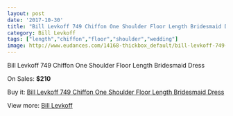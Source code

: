 ```yaml
---
layout: post
date: '2017-10-30'
title: "Bill Levkoff 749 Chiffon One Shoulder Floor Length Bridesmaid Dress"
category: Bill Levkoff
tags: ["length","chiffon","floor","shoulder","wedding"]
image: http://www.eudances.com/14168-thickbox_default/bill-levkoff-749-chiffon-one-shoulder-floor-length-bridesmaid-dress.jpg
---
```

Bill Levkoff 749 Chiffon One Shoulder Floor Length Bridesmaid Dress

On Sales: **$210**
<a href="https://www.eudances.com/en/bill-levkoff/4252-bill-levkoff-749-chiffon-one-shoulder-floor-length-bridesmaid-dress.html"><amp-img layout="responsive" width="600" height="600" src="//www.eudances.com/14168-thickbox_default/bill-levkoff-749-chiffon-one-shoulder-floor-length-bridesmaid-dress.jpg" alt="Bill Levkoff 749 Chiffon One Shoulder Floor Length Bridesmaid Dress 0" /></a>
<a href="https://www.eudances.com/en/bill-levkoff/4252-bill-levkoff-749-chiffon-one-shoulder-floor-length-bridesmaid-dress.html"><amp-img layout="responsive" width="600" height="600" src="//www.eudances.com/14171-thickbox_default/bill-levkoff-749-chiffon-one-shoulder-floor-length-bridesmaid-dress.jpg" alt="Bill Levkoff 749 Chiffon One Shoulder Floor Length Bridesmaid Dress 1" /></a>
<a href="https://www.eudances.com/en/bill-levkoff/4252-bill-levkoff-749-chiffon-one-shoulder-floor-length-bridesmaid-dress.html"><amp-img layout="responsive" width="600" height="600" src="//www.eudances.com/14170-thickbox_default/bill-levkoff-749-chiffon-one-shoulder-floor-length-bridesmaid-dress.jpg" alt="Bill Levkoff 749 Chiffon One Shoulder Floor Length Bridesmaid Dress 2" /></a>
<a href="https://www.eudances.com/en/bill-levkoff/4252-bill-levkoff-749-chiffon-one-shoulder-floor-length-bridesmaid-dress.html"><amp-img layout="responsive" width="600" height="600" src="//www.eudances.com/14169-thickbox_default/bill-levkoff-749-chiffon-one-shoulder-floor-length-bridesmaid-dress.jpg" alt="Bill Levkoff 749 Chiffon One Shoulder Floor Length Bridesmaid Dress 3" /></a>

Buy it: [Bill Levkoff 749 Chiffon One Shoulder Floor Length Bridesmaid Dress](https://www.eudances.com/en/bill-levkoff/4252-bill-levkoff-749-chiffon-one-shoulder-floor-length-bridesmaid-dress.html "Bill Levkoff 749 Chiffon One Shoulder Floor Length Bridesmaid Dress")

View more: [Bill Levkoff](https://www.eudances.com/en/57-bill-levkoff "Bill Levkoff")